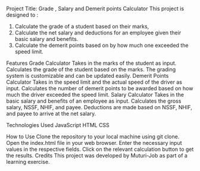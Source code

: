 Project Title: Grade , Salary and Demerit points Calculator
This project is designed to :
1. Calculate the grade of a student based on their marks, 
2. Calculate the net salary and deductions for an employee given their basic salary and benefits.
3. Calculate the demerit points based on by how much one exceeded the speed limit.

Features
Grade Calculator
Takes in the marks of the student as input.
Calculates the grade of the student based on the marks.
The grading system is customizable and can be updated easily.
Demerit Points Calculator
Takes in the speed limit and the actual speed of the driver as input.
Calculates the number of demerit points to be awarded based on how much the driver exceeded the speed limit.
Salary Calculator
Takes in the basic salary and benefits of an employee as input.
Calculates the gross salary, NSSF, NHIF, and payee.
Deductions are made based on NSSF, NHIF, and payee to arrive at the net salary.

Technologies Used
JavaScript
HTML
CSS

How to Use
Clone the repository to your local machine using git clone.
Open the index.html file in your web browser.
Enter the necessary input values in the respective fields.
Click on the relevant calculation button to get the results.
Credits
This project was developed by Muturi-Job as part of a learning exercise.



